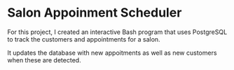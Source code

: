 # Salon Appoinment Scheduler

For this project, I created an interactive Bash program that uses PostgreSQL to track the customers and appointments for a salon.

It updates the database with new appoitments as well as new customers when these are detected.
